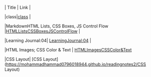 




|    Title       |           Link     | 


|class|[class](https://mohammadhammad0796018944.github.io/readingnotes2/class) |


|MarkdownHTML Lists, CSS Boxes, JS Control Flow	 |[HTMLListsCSSBoxesJSControlFlow](https://mohammadhammad0796018944.github.io/readingnotes2/HTMLListsCSSBoxesJSControlFlow)                           |

|Learning Journal:04| [LearningJournal:04](https://mohammadhammad0796018944.github.io/readingnotes2/LearningJournal:04)                           |

|HTML Images; CSS Color & Text | [HTMLImagesCSSColor&Text](https://mohammadhammad0796018944.github.io/readingnotes2/HTMLImagesCSSColor&Text)

|CSS Layout| [CSS Layout](https://mohammadhammad0796018944.github.io/readingnotes2/CSS Layout)


